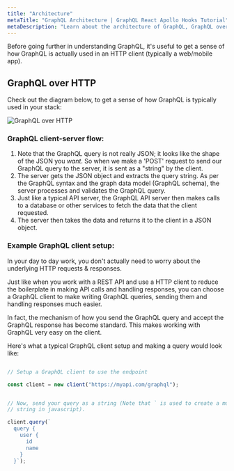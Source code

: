 ```yaml
---
title: "Architecture"
metaTitle: "GraphQL Architecture | GraphQL React Apollo Hooks Tutorial"
metaDescription: "Learn about the architecture of GraphQL, GraphQL over HTTP, the client server model with an example of http request"
---
```


Before going further in understanding GraphQL, it's useful to get a sense of how
GraphQL is actually used in an HTTP client (typically a web/mobile app).

## GraphQL over HTTP
Check out the diagram below, to get a sense of how GraphQL is typically used in
your stack:

![GraphQL over HTTP](https://graphql-engine-cdn.hasura.io/learn-hasura/assets/graphql-react/graphql-on-http.png)

### GraphQL client-server flow:

1. Note that the GraphQL query is not really JSON; it looks like the shape of the
   JSON you *want*. So when we make a 'POST' request to send our GraphQL query to
   the server, it is sent as a "string" by the client.
2. The server gets the JSON object and extracts the query string. As per the
   GraphQL syntax and the graph data model (GraphQL schema), the server processes
   and validates the GraphQL query.
3. Just like a typical API server, the GraphQL API server then makes calls to a
   database or other services to fetch the data that the client requested.
4. The server then takes the data and returns it to the client in a JSON object.

### Example GraphQL client setup:

In your day to day work, you don't actually need to worry about the underlying
HTTP requests & responses.

Just like when you work with a REST API and use a HTTP
client to reduce the boilerplate in making API calls and handling responses, you
can choose a GraphQL client to make writing GraphQL queries, sending them and
handling responses much easier.

In fact, the mechanism of how you send the GraphQL query and accept the GraphQL
response has become standard. This makes working with GraphQL very easy on the
client.

Here's what a typical GraphQL client setup and making a query would look like:

```javascript

// Setup a GraphQL client to use the endpoint

const client = new client("https://myapi.com/graphql");


// Now, send your query as a string (Note that ` is used to create a multi-line
// string in javascript).

client.query(`
  query {
    user {
      id
      name
    }
  }`);
```
